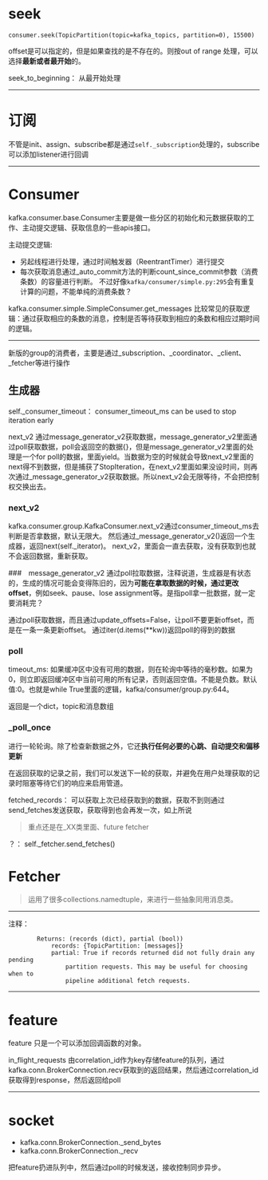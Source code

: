 # seek

```
consumer.seek(TopicPartition(topic=kafka_topics, partition=0), 15500)
```
offset是可以指定的，但是如果查找的是不存在的。则按out of range 处理，可以选择**最新或者最开始**的。

seek_to_beginning： 从最开始处理

---
# 订阅
不管是init、assign、subscribe都是通过`self._subscription`处理的，subscribe可以添加listener进行回调


---
# Consumer

kafka.consumer.base.Consumer主要是做一些分区的初始化和元数据获取的工作、主动提交逻辑、获取信息的一些apis接口。

主动提交逻辑:
- 另起线程进行处理，通过时间触发器（ReentrantTimer）进行提交
- 每次获取消息通过_auto_commit方法的判断count_since_commit参数（消费条数）的容量进行判断。
不过好像`kafka/consumer/simple.py:295`会有重复计算的问题，不能单纯的消费条数？

kafka.consumer.simple.SimpleConsumer.get_messages
比较常见的获取逻辑：通过获取相应的条数的消息，控制是否等待获取到相应的条数和相应过期时间的逻辑。


---

新版的group的消费者，主要是通过_subscription、_coordinator、_client、_fetcher等进行操作

## 生成器

self._consumer_timeout： consumer_timeout_ms can be used to stop iteration early

next_v2 通过message_generator_v2获取数据，message_generator_v2里面通过poll获取数据，poll会返回空的数据{}，但是message_generator_v2里面的处理是一个for poll的数据，里面yield。当数据为空的时候就会导致next_v2里面的next得不到数据，但是捕获了StopIteration，在next_v2里面如果没设时间，则再次通过_message_generator_v2获取数据。所以next_v2会无限等待，不会把控制权交换出去。

### next_v2
kafka.consumer.group.KafkaConsumer.next_v2通过consumer_timeout_ms去判断是否拿数据，默认无限大。
然后通过_message_generator_v2()返回一个生成器，返回next(self._iterator)。
next_v2，里面会一直去获取，没有获取到也就不会返回数据，重新获取。


###　message_generator_v2
通过poll拉取数据，注释说道，生成器是有状态的，生成的情况可能会变得陈旧的，因为**可能在拿取数据的时候，通过更改offset**，例如seek、pause、lose assignment等。是指poll拿一批数据，就一定要消耗完？

通过poll获取数据，而且通过update_offsets=False，让poll不要更新offset，而是在一条一条更新offset。
通过iter(d.items(**kw))返回poll的得到的数据


### poll
timeout_ms: 如果缓冲区中没有可用的数据，则在轮询中等待的毫秒数。如果为0，则立即返回缓冲区中当前可用的所有记录，否则返回空值。不能是负数。默认值:0。也就是while True里面的逻辑，kafka/consumer/group.py:644。

返回是一个dict，topic和消息数组

### _poll_once
进行一轮轮询。除了检查新数据之外，它还**执行任何必要的心跳、自动提交和偏移更新**

在返回获取的记录之前，我们可以发送下一轮的获取，并避免在用户处理获取的记录时阻塞等待它们的响应来启用管道。

fetched_records： 可以获取上次已经获取到的数据，获取不到则通过send_fetches发送获取，获取得到也会再发一次，如上所说

> 重点还是在_XX类里面、future fetcher

？： self._fetcher.send_fetches()

# Fetcher

> 运用了很多collections.namedtuple，来进行一些抽象同用消息类。


---
注释：
```
        Returns: (records (dict), partial (bool))
            records: {TopicPartition: [messages]}
            partial: True if records returned did not fully drain any pending
                partition requests. This may be useful for choosing when to
                pipeline additional fetch requests.
```


---
# feature

feature 只是一个可以添加回调函数的对象。

in_flight_requests 由correlation_id作为key存储feature的队列，通过kafka.conn.BrokerConnection.recv获取到的返回结果，然后通过correlation_id获取得到response，然后返回给poll

---
# socket

- kafka.conn.BrokerConnection._send_bytes
- kafka.conn.BrokerConnection._recv

把feature扔进队列中，然后通过poll的时候发送，接收控制同步异步。

